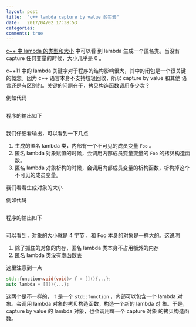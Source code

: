 ```yaml
---
layout: post
title:  "c++ lambda capture by value 的实验"
date:   2017/04/02 17:38:53
categories:
comments: true
---
```



[c++ 中 lambda 的类型和大小](2017-03-26-c---中-lambda-的类型和大小.html) 中可以看
到 lambda 生成一个匿名类。当没有 capture 任何变量的时候，大小几乎是 0
。


c++11 中的 lambda 关键字对于程序的结构影响很大，其中的闭包是一个很关键
的概念。因为 c++ 语言本身不支持垃圾回收，所以 capture by value 和其他
语言还是有区别的。关键的问题在于，拷贝构造函数调用多少次？



例如代码

```{.cpp include=cpp_src/cpp_lambda_capture_1.cpp}
```

程序的输出如下

```{.plain include=cpp_src/cpp_lambda_capture_1.out}
```


我们仔细看输出，可以看到一下几点

1. 生成的匿名 lambda 类，内部有一个不可见的成员变量 `Foo` 。
2. 匿名 lambda 对象赋值的时候，会调用内部成员变量变量的 `Foo` 的拷贝构造函数。
3. 匿名 lambda 对象析构的时候，会调用内部成员变量的析构函数，析构掉这个不可见的成员变量。


我们看看生成对象的大小

例如代码

```{.cpp include=cpp_src/cpp_lambda_capture_2.cpp}
```

程序的输出如下

```{.plain include=cpp_src/cpp_lambda_capture_2.out}
```

可以看到，对象的大小就是 4 字节 ，和 Foo 本身的对象是一样大的。这说明

1. 除了抓住的对象的内存，匿名 lambda 类本身不占用额外的内存
2. 匿名 lambda 类没有虚函数表


这里注意到一点

```cpp
std::function<void(void)> f = [](){...};
auto lambda = [](){...};

```

这两个是不一样的， `f` 是一个 `std::function` ，内部可以包含一个
lambda 对象。会调用 lambda 对象的拷贝构造函数，构造一个新的 lambda 对
象。于是，capture by value 的 lambda 对象，也会调用每一个 capture 对象
的拷贝构造函数。
